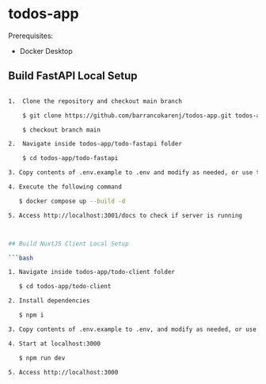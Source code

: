 # todos-app

Prerequisites: 
 - Docker Desktop

## Build FastAPI Local Setup
```bash

1.  Clone the repository and checkout main branch

    $ git clone https://github.com/barrancokarenj/todos-app.git todos-app

    $ checkout branch main

2.  Navigate inside todos-app/todo-fastapi folder

    $ cd todos-app/todo-fastapi

3. Copy contents of .env.example to .env and modify as needed, or use the default for local development

4. Execute the following command

   $ docker compose up --build -d

5. Access http://localhost:3001/docs to check if server is running



## Build NuxtJS Client Local Setup

```bash

1. Navigate inside todos-app/todo-client folder

   $ cd todos-app/todo-client

2. Install dependencies

   $ npm i

3. Copy contents of .env.example to .env, and modify as needed, or use the default for local development

4. Start at localhost:3000

   $ npm run dev

5. Access http://localhost:3000

```


